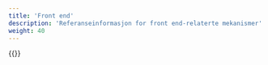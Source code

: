 ```yaml
---
title: 'Front end'
description: 'Referanseinformasjon for front end-relaterte mekanismer'
weight: 40
---
```


{{<children />}}